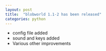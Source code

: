```yaml
---
layout: post
title:  "blobworld 1.1-2 has been released"
categories: python
---
```


* config file added
* sound and keys added
* Various other improvements

